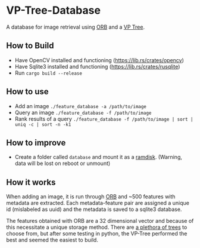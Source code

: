 # VP-Tree-Database
A database for image retrieval using [ORB](https://docs.opencv.org/3.4/d1/d89/tutorial_py_orb.html) and a [VP Tree](https://fribbels.github.io/vptree/writeup).

## How to Build
* Have OpenCV installed and functioning (https://lib.rs/crates/opencv)
* Have Sqlite3 installed and functioning (https://lib.rs/crates/rusqlite)
* Run `cargo build --release`

## How to use
* Add an image `./feature_database -a /path/to/image`
* Query an image `./feature_database -f /path/to/image`
* Rank results of a query `./feature_database -f /path/to/image | sort | uniq -c | sort -n -k1`

## How to improve
* Create a folder called `database` and mount it as a [ramdisk](https://www.jamescoyle.net/how-to/943-create-a-ram-disk-in-linux). (Warning, data will be lost on reboot or unmount)

## How it works
When adding an image, it is run through [ORB](https://docs.opencv.org/3.4/d1/d89/tutorial_py_orb.html) and ~500 features with metadata are extracted. Each metadata-feature pair are assigned a unique id (mislabeled as uuid) and the metadata is saved to a sqlite3 database.

The features obtained with ORB are a 32 dimensional vector and because of this necessitate a unique storage method. There are [a plethora of trees](https://en.wikipedia.org/wiki/Template:CS_trees) to choose from, but after some testing in python, the VP-Tree performed the best and seemed the easiest to build.
